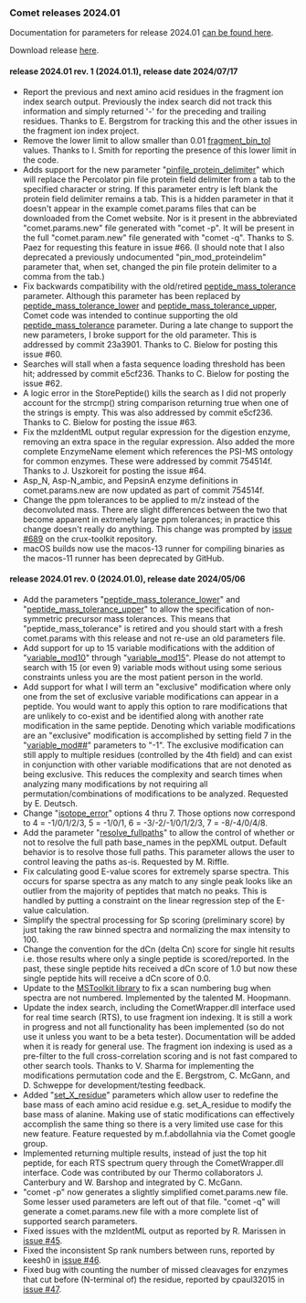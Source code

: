 ### Comet releases 2024.01

Documentation for parameters for release 2024.01 [can be found 
here](/Comet/parameters/parameters_202401/).

Download release [here](https://github.com/UWPR/Comet/releases).

#### release 2024.01 rev. 1 (2024.01.1), release date 2024/07/17

- Report the previous and next amino acid residues in the fragment ion index search output.  Previously the index search did not track this information and simply returned '-' for the preceding and trailing residues. Thanks to E. Bergstrom for tracking this and the other issues in the fragment ion index project.
- Remove the lower limit to allow smaller than 0.01 [fragment_bin_tol](https://uwpr.github.io/Comet/parameters/parameters_202401/fragment_bin_tol.html) values.  Thanks to I. Smith for reporting the presence of this lower limit in the code.
- Adds support for the new parameter "[pinfile_protein_delimiter](https://uwpr.github.io/Comet/parameters/parameters_202401/pinfile_protein_delimiter.html)" which will replace the Percolator pin file protein field delimiter from a tab to the specified character or string.  If this parameter entry is left blank the protein field delimiter remains a tab.  This is a hidden parameter in that it doesn't appear in the example comet.params files that can be downloaded from the Comet website.  Nor is it present in the abbreviated "comet.params.new" file generated with "comet -p".  It will be present in the full "comet.param.new" file generated with "comet -q". Thanks to S. Paez for requesting this feature in issue #66. (I should note that I also deprecated a previously undocumented "pin_mod_proteindelim" parameter that, when set, changed the pin file protein delimiter to a comma from the tab.)
- Fix backwards compatibility with the old/retired [peptide_mass_tolerance](https://uwpr.github.io/Comet/parameters/parameters_202301/peptide_mass_tolerance.html) parameter.  Although this parameter has been replaced by [peptide_mass_tolerance_lower](https://uwpr.github.io/Comet/parameters/parameters_202401/peptide_mass_tolerance_lower.html) and [peptide_mass_tolerance_upper](https://uwpr.github.io/Comet/parameters/parameters_202401/peptide_mass_tolerance_upper.html), Comet code was intended to continue supporting the old [peptide_mass_tolerance](https://uwpr.github.io/Comet/parameters/parameters_202301/peptide_mass_tolerance.html) parameter.  During a late change to support the new parameters, I broke support for the old parameter.  This is addressed by commit 23a3901.  Thanks to C. Bielow for posting this issue #60.
- Searches will stall when a fasta sequence loading threshold has been hit; addressed by commit e5cf236.  Thanks to C. Bielow for posting the issue #62.
- A logic error in the StorePeptide() kills the search as I did not properly account for the strcmp() string comparison returning true when one of the strings is empty.  This was also addressed by commit e5cf236.  Thanks to C. Bielow for posting the issue #63.
- Fix the mzIdentML output regular expression for the digestion enzyme, removing an extra space in the regular expression.  Also added the more complete EnzymeName element which references the PSI-MS ontology for common enzymes.  These were addressed by commit 754514f.  Thanks to J. Uszkoreit for posting the issue #64.
- Asp_N, Asp-N_ambic, and PepsinA enzyme definitions in comet.params.new are now updated as part of commit 754514f.
- Change the ppm tolerances to be applied to m/z instead of the deconvoluted mass.  There are slight differences between the two that become apparent in extremely large ppm tolerances; in practice this change doesn't really do anything.  This change was prompted by [issue #689](https://github.com/crux-toolkit/crux-toolkit/issues/689) on the crux-toolkit repository.
- macOS builds now use the macos-13 runner for compiling binaries as the macos-11 runner has been deprecated by GitHub.

#### release 2024.01 rev. 0 (2024.01.0), release date 2024/05/06

- Add the parameters
"[peptide_mass_tolerance_lower](https://uwpr.github.io/Comet/parameters/parameters_202401/peptide_mass_tolerance_lower.html)"
and
"[peptide_mass_tolerance_upper](https://uwpr.github.io/Comet/parameters/parameters_202401/peptide_mass_tolerance_upper.html)"
to allow the specification of non-symmetric precursor mass tolerances.
This means that "peptide_mass_tolerance" is retired and you should start
with a fresh comet.params with this release and not re-use an old
parameters file.
- Add support for up to 15 variable modifications with the addition of
"[variable_mod10](https://uwpr.github.io/Comet/parameters/parameters_202401/variable_modXX.html)"
through
"[variable_mod15](https://uwpr.github.io/Comet/parameters/parameters_202401/variable_modXX.html)".
Please do not attempt to search with 15 (or even 9) variable mods without
using some serious constraints unless you are the most patient person in the world.
- Add support for what I will term an "exclusive" modification where only one from
the set of exclusive variable modifications can appear in a peptide. You would want
to apply this option to rare modifications that are unlikely to co-exist and be
identified along with another rate modification in the same peptide.  Denoting which
variable modifications are an "exclusive" modification is accomplished by setting
field 7 in the 
"[variable_mod##](https://uwpr.github.io/Comet/parameters/parameters_202401/variable_modXX.html)"
parameters to "-1".  The exclusive modification can still
apply to multiple residues (controlled by the 4th field) and can exist in conjunction
with other variable modifications that are not denoted as being exclusive.  This
reduces the complexity and search times when analyzing many modifications by not
requiring all permutation/combinations of modifications to be analyzed.  Requested by
E. Deutsch.
- Change
"[isotope_error](https://uwpr.github.io/Comet/parameters/parameters_202401/isotope_error.html)"
options 4 thru 7.  Those options now correspond to 4 = -1/0/1/2/3,
5 = -1/0/1, 6 = -3/-2/-1/0/1/2/3, 7 = -8/-4/0/4/8. 
- Add the parameter
"[resolve_fullpaths](https://uwpr.github.io/Comet/parameters/parameters_202401/resolve_fullpaths.html)"
to allow the control of whether or not 
to resolve the full path base_names in the pepXML output.  Default behavior is 
to resolve those full paths. This parameter allows the user to control 
leaving the paths as-is.  Requested by M. Riffle.
- Fix calculating good E-value scores for extremely sparse spectra. This occurs for
sparse spectra as any match to any single peak looks like an outlier from the
majority of peptides that match no peaks.  This is handled by putting a
constraint on the linear regression step of the E-value calculation.
- Simplify the spectral processing for Sp scoring (preliminary score) by just
taking the raw binned spectra and normalizing the max intensity to 100.
- Change the convention for the dCn (delta Cn) score for single hit results 
i.e. those results where only a single peptide is scored/reported.  In the 
past, these single peptide hits received a dCn score of 1.0 but now these 
single peptide hits will receive a dCn score of 0.0.
- Update to the
[MSToolkit library](https://github.com/mhoopmann/mstoolkit)
to fix a scan numbering bug when spectra are not numbered.  Implemented by
the talented M. Hoopmann.
- Update the index search, including the CometWrapper.dll interface used for 
real time search (RTS), to use fragment ion indexing.  It is still a work in
progress and not all functionality has been implemented (so do not use it
unless you want to be a beta tester). Documentation will be added when it is
ready for general use.  The fragment ion indexing is used as a pre-filter
to the full cross-correlation scoring and is not fast compared to other search tools.
Thanks to V. Sharma for implementing the modifications permutation code and
the E. Bergstrom, C. McGann, and D. Schweppe for development/testing feedback.
- Added
"[set_X_residue](https://uwpr.github.io/Comet/parameters/parameters_202401/set_X_residue.html)"
parameters which allow user to redefine the base mass of each amino acid residue
e.g. set_A_residue to modify the base mass of alanine. Making use of static modifications
can effectively accomplish the same thing so there is a very limited use case
for this new feature.  Feature requested by m.f.abdollahnia via the Comet google group.
- Implemented returning multiple results, instead of just the top hit peptide,
for each RTS spectrum query through the CometWrapper.dll interface.  Code was
contributed by our Thermo collaborators J. Canterbury and W. Barshop and
integrated by C. McGann.
- "comet -p" now generates a slightly simplified comet.params.new file.  Some
lesser used parameters are left out of that file.  "comet -q" will generate
a comet.params.new file with a more complete list of supported search parameters.
- Fixed issues with the mzIdentML output as reported by R. Marissen in
[issue #45](https://github.com/UWPR/Comet/issues/45).
- Fixed the inconsistent Sp rank numbers between runs, reported by keesh0 in
[issue #46](https://github.com/UWPR/Comet/issues/46).
- Fixed bug with counting the number of missed cleavages for enzymes that cut 
before (N-terminal of) the residue, reported by cpaul32015 in
[issue #47](https://github.com/UWPR/Comet/issues/47).
